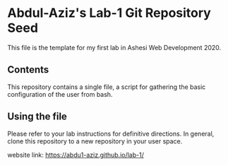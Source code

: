 # Abdul-Aziz's Lab-1 Git Repository Seed

This file is the template for my first lab in Ashesi Web Development 2020.

## Contents

This repository contains a single file, a script for gathering the basic configuration of the user from bash.

## Using the file

Please refer to your lab instructions for definitive directions. In general, clone this repository to a new repository in your user space.

website link: https://abdu1-aziz.github.io/lab-1/
